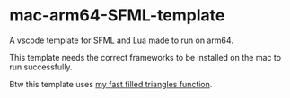 # mac-arm64-SFML-template
A vscode template for SFML and Lua made to run on arm64.

This template needs the correct frameworks to be installed on the mac to run successfully.

Btw this template uses [my fast filled triangles function](https://github.com/adrianvla/fast-filled-triangles).
